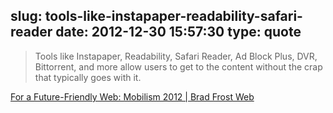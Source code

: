 slug: tools-like-instapaper-readability-safari-reader
date: 2012-12-30 15:57:30
type: quote
---

> Tools like Instapaper, Readability, Safari Reader, Ad Block Plus, DVR, Bittorrent, and more allow users to get to the content without the crap that typically goes with it.

[For a Future-Friendly Web: Mobilism 2012 | Brad Frost Web](http://bradfrostweb.com/blog/mobile/for-a-future-friendly-web-mobilism-2012/)
